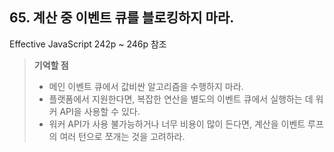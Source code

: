 ## 65. 계산 중 이벤트 큐를 블로킹하지 마라.

Effective JavaScript 242p ~ 246p 참조

> __기억할 점__
> * 메인 이벤트 큐에서 값비싼 알고리즘을 수행하지 마라.
> * 플랫폼에서 지원한다면, 복잡한 연산을 별도의 이벤트 큐에서 실행하는 데 워커 API을 사용할 수 있다.
> * 워커 API가 사용 불가능하거나 너무 비용이 많이 든다면, 계산을 이벤트 루프의 여러 턴으로 쪼개는 것을 고려하라. 